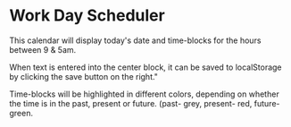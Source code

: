 
<h1>Work Day Scheduler</h1>

<p>This calendar will display today's date and time-blocks for the hours between 9 & 5am.</p>
<p> When text is entered into the center block, it can be saved to localStorage by clicking the save button on the right."<p>

<p>Time-blocks will be highlighted in different colors, depending on whether the time is in the past, present or future. (past- grey, present- red, future-green.</p>





